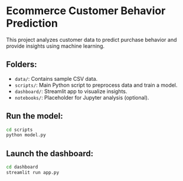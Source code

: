 
# Ecommerce Customer Behavior Prediction

This project analyzes customer data to predict purchase behavior and provide insights using machine learning.

## Folders:
- `data/`: Contains sample CSV data.
- `scripts/`: Main Python script to preprocess data and train a model.
- `dashboard/`: Streamlit app to visualize insights.
- `notebooks/`: Placeholder for Jupyter analysis (optional).

## Run the model:
```bash
cd scripts
python model.py
```

## Launch the dashboard:
```bash
cd dashboard
streamlit run app.py
```

